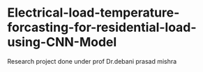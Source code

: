 # Electrical-load-temperature-forcasting-for-residential-load-using-CNN-Model
Research project done under prof Dr.debani prasad mishra 

